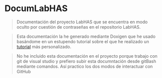 # DocumLabHAS

> Documentación del proyecto LabHAS que se encuentra en modo oculto por cuestión de contraseñas en el repositorio LabHAS.

> Esta documentación la he generado mediante Doxigen que he usado basándome en un estupendo tutorial sobre el que he realizado un [tutorial](https://docs.google.com/presentation/d/1YYT9RwEjhdd6MmjDnVsiTxWV9775NSkv1aAUrWwJg8w/edit?usp=sharing) más personalizado.

> No he incluido esta documentación en el proyecto porque trabajo con git de visual studio y prefiero subir esta documntación desde gitBash mediante comandos. Así practico los dos modos de interactuar con GitHub
